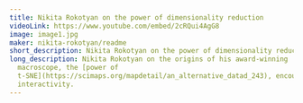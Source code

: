 ```yaml
---
title: Nikita Rokotyan on the power of dimensionality reduction
videoLink: https://www.youtube.com/embed/2cRQui4AgG8
image: image1.jpg
maker: nikita-rokotyan/readme
short_description: Nikita Rokotyan on the power of dimensionality reduction
long_description: Nikita Rokotyan on the origins of his award-winning
  macroscope, the [power of
  t-SNE](https://scimaps.org/mapdetail/an_alternative_datad_243), encouraging
  interactivity.
---
```

